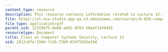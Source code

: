 ```yaml
---
content_type: resource
description: This resource contains information related to Lecture 13.
file: https://ol-ocw-studio-app-qa.s3.amazonaws.com/courses/6-858-computer-systems-security-fall-2014/1812c0fe15b67c5b73b983475243e19d_MIT6_858F14_lec13.pdf
file_type: application/pdf
parent_uid: 123196f5-0a80-ab91-9783-50a4f1430445
resourcetype: Document
title: Class on Computer Systems Security, Lecture 13
uid: 1812c0fe-15b6-7c5b-73b9-83475243e19d
---
```

